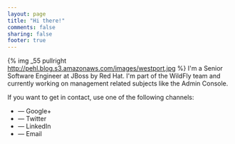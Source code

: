 ```yaml
---
layout: page
title: "Hi there!"
comments: false
sharing: false
footer: true
---
```

{% img _55 pullright http://pehl.blog.s3.amazonaws.com/images/westport.jpg %} I'm a Senior Software Engineer at 
JBoss by Red Hat. I'm part of the WildFly team and currently working on management related subjects like the Admin Console.

<p class="socialhub">If you want to get in contact, use one of the following channels:</p>
<ul>
<li><a href="https://plus.google.com/112941298216109713269/about"><i class="icon-2x icon-google-plus-sign"></i></a><span>&mdash;&nbsp;Google+</span></li>
<li><a href="https://twitter.com/haraldpehl"><i class="icon-2x icon-twitter"></i></a><span>&mdash;&nbsp;Twitter</span></li>
<li><a href="http://de.linkedin.com/pub/harald-pehl/23/981/802"><i class="icon-2x icon-linkedin"></i></a><span>&mdash;&nbsp;LinkedIn</span></li>
<li><a href="mailto:harald.pehl@gmail.com"><i class="icon-2x icon-envelope-alt"></i></a><span>&mdash;&nbsp;Email</span></li>
</ul>
